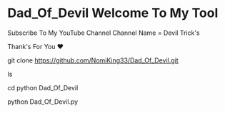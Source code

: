 # Dad_Of_Devil Welcome To My Tool
Subscribe To My YouTube Channel 
Channel Name = Devil Trick's

Thank's For You ❤

git clone https://github.com/NomiKing33/Dad_Of_Devil.git

ls

cd python Dad_Of_Devil

python Dad_Of_Devil.py
